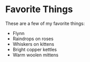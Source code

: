 # Favorite Things

These are a few of my favorite things:

- Flynn
- Raindrops on roses
- Whiskers on kittens
- Bright copper kettles
- Warm woolen mittens
